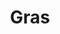 ---
title: "Gras"
description: "Gras"
layout: shop
keywords:
  - 美食競賽
  - 台灣美食
  - 美食精選
datePublished: "2025-06-30"
dateModified: "2025-07-07"
city: "台北市"
district: "中山區"
address: "台北市中山區民權西路56巷2號"
phone: ""
geo: "25.06247173912014, 121.52037165484737"
google_map: "https://maps.app.goo.gl/d5x98wxgkscFv8iP9"
footinder: "https://footinder.com.tw/%e5%8f%b0%e5%8c%97%e5%b8%82%e4%b8%ad%e5%b1%b1%e5%8d%80/46826/"
official: "https://www.gras.tw/"
award:
  - name: "500盤"
    year: "2024"
    entries:
      - dishes:
          - "鵝頸拐杖手工腸"

---